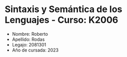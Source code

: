 # Sintaxis y Semántica de los Lenguajes - Curso: K2006
* Nombre: Roberto
* Apellido: Rodas
* Legajo: 2081301
* Año de cursada: 2023



